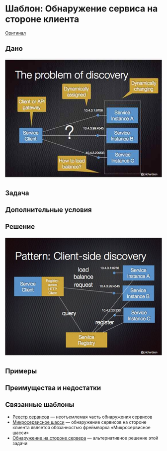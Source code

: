 # Шаблон: Обнаружение сервиса на стороне клиента

[Оригинал](https://microservices.io/patterns/client-side-discovery.html)

## Дано

![](../../../images/client-side-discovery/discovery-problem.jpg)

## Задача

## Дополнительные условия

## Решение

![](../../../images/client-side-discovery/client-side-discovery.jpg)

## Примеры

## Преимущества и недостатки

## Связанные шаблоны

* [Реестр сервисов](service-registry.md) — неотъемлемая часть обнаружения 
  сервисов
* [Микросервисное шасси](../Cross-cutting-concerns/microservice-chassis.md) — обнаружение
  сервисов на стороне клиента является обязанностью фреймворка «Микросервисное шасси»
* [Обнаружение на стороне сервера](server-side-discovery.md) — альтернативное 
  решение этой задачи